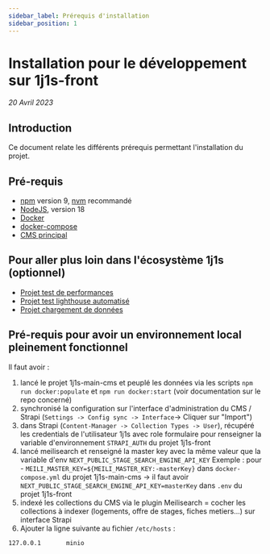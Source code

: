 ```yaml
---
sidebar_label: Prérequis d'installation
sidebar_position: 1
---
```


# Installation pour le développement sur 1j1s-front

_20 Avril 2023_

## Introduction
Ce document relate les différents prérequis permettant l'installation du projet.

## Pré-requis

* [npm](https://www.npmjs.com/) version 9, [nvm](https://github.com/nvm-sh/nvm) recommandé
* [NodeJS](https://nodejs.org/fr/), version 18
* [Docker](https://docs.docker.com/desktop/)
* [docker-compose](https://docs.docker.com/compose/)
* [CMS principal](https://github.com/DNUM-SocialGouv/1j1s-main-cms)


## Pour aller plus loin dans l'écosystème 1j1s (optionnel)

* [Projet test de performances](https://github.com/DNUM-SocialGouv/1j1s-test-charge)
* [Projet test lighthouse automatisé](https://github.com/DNUM-SocialGouv/1j1s-front-lighthouse-report)
* [Projet chargement de données](https://github.com/DNUM-SocialGouv/1j1s-stage-orchestrateur-transform-load)


## Pré-requis pour avoir un environnement local pleinement fonctionnel 

Il faut avoir :
1. lancé le projet 1j1s-main-cms et peuplé les données via les scripts `npm run docker:populate` et `npm run docker:start`  (voir documentation sur le repo concerné)
2. synchronisé la configuration sur l'interface d'administration du CMS / Strapi (`Settings -> Config sync -> Interface`-> Cliquer sur "Import")
3. dans Strapi (`Content-Manager -> Collection Types -> User`), récupéré les credentials de l'utilisateur 1j1s avec role formulaire pour renseigner la variable d'environnement `STRAPI_AUTH` du projet 1j1s-front
4. lancé meilisearch et renseigné la master key avec la même valeur que la variable d'env `NEXT_PUBLIC_STAGE_SEARCH_ENGINE_API_KEY`
Exemple : pour - `MEILI_MASTER_KEY=${MEILI_MASTER_KEY:-masterKey}` dans `docker-compose.yml` du projet 1j1s-main-cms -> il faut avoir `NEXT_PUBLIC_STAGE_SEARCH_ENGINE_API_KEY=masterKey` dans `.env` du projet 1j1s-front
5. indexé les collections du CMS via le plugin Meilisearch = cocher les collections à indexer (logements, offre de stages, fiches metiers...) sur interface Strapi
6. Ajouter la ligne suivante au fichier `/etc/hosts` :
```
127.0.0.1       minio
```
